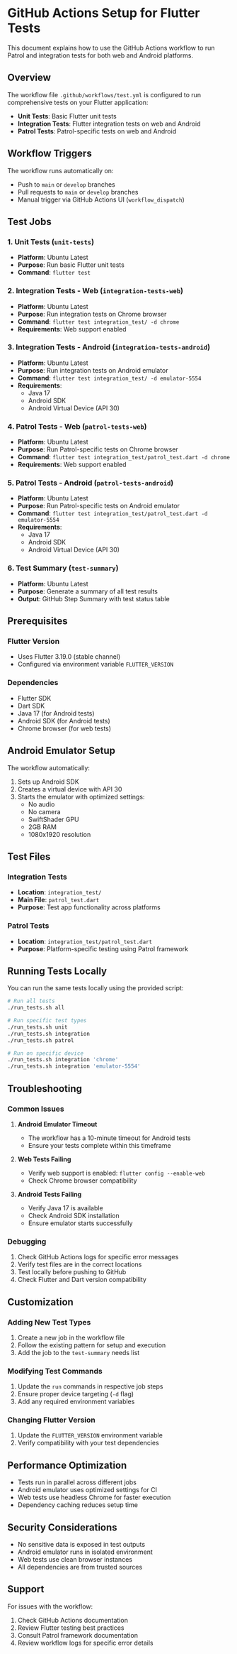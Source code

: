# GitHub Actions Setup for Flutter Tests

This document explains how to use the GitHub Actions workflow to run Patrol and integration tests for both web and Android platforms.

## Overview

The workflow file `.github/workflows/test.yml` is configured to run comprehensive tests on your Flutter application:

- **Unit Tests**: Basic Flutter unit tests
- **Integration Tests**: Flutter integration tests on web and Android
- **Patrol Tests**: Patrol-specific tests on web and Android

## Workflow Triggers

The workflow runs automatically on:
- Push to `main` or `develop` branches
- Pull requests to `main` or `develop` branches
- Manual trigger via GitHub Actions UI (`workflow_dispatch`)

## Test Jobs

### 1. Unit Tests (`unit-tests`)
- **Platform**: Ubuntu Latest
- **Purpose**: Run basic Flutter unit tests
- **Command**: `flutter test`

### 2. Integration Tests - Web (`integration-tests-web`)
- **Platform**: Ubuntu Latest
- **Purpose**: Run integration tests on Chrome browser
- **Command**: `flutter test integration_test/ -d chrome`
- **Requirements**: Web support enabled

### 3. Integration Tests - Android (`integration-tests-android`)
- **Platform**: Ubuntu Latest
- **Purpose**: Run integration tests on Android emulator
- **Command**: `flutter test integration_test/ -d emulator-5554`
- **Requirements**: 
  - Java 17
  - Android SDK
  - Android Virtual Device (API 30)

### 4. Patrol Tests - Web (`patrol-tests-web`)
- **Platform**: Ubuntu Latest
- **Purpose**: Run Patrol-specific tests on Chrome browser
- **Command**: `flutter test integration_test/patrol_test.dart -d chrome`
- **Requirements**: Web support enabled

### 5. Patrol Tests - Android (`patrol-tests-android`)
- **Platform**: Ubuntu Latest
- **Purpose**: Run Patrol-specific tests on Android emulator
- **Command**: `flutter test integration_test/patrol_test.dart -d emulator-5554`
- **Requirements**: 
  - Java 17
  - Android SDK
  - Android Virtual Device (API 30)

### 6. Test Summary (`test-summary`)
- **Platform**: Ubuntu Latest
- **Purpose**: Generate a summary of all test results
- **Output**: GitHub Step Summary with test status table

## Prerequisites

### Flutter Version
- Uses Flutter 3.19.0 (stable channel)
- Configured via environment variable `FLUTTER_VERSION`

### Dependencies
- Flutter SDK
- Dart SDK
- Java 17 (for Android tests)
- Android SDK (for Android tests)
- Chrome browser (for web tests)

## Android Emulator Setup

The workflow automatically:
1. Sets up Android SDK
2. Creates a virtual device with API 30
3. Starts the emulator with optimized settings:
   - No audio
   - No camera
   - SwiftShader GPU
   - 2GB RAM
   - 1080x1920 resolution

## Test Files

### Integration Tests
- **Location**: `integration_test/`
- **Main File**: `patrol_test.dart`
- **Purpose**: Test app functionality across platforms

### Patrol Tests
- **Location**: `integration_test/patrol_test.dart`
- **Purpose**: Platform-specific testing using Patrol framework

## Running Tests Locally

You can run the same tests locally using the provided script:

```bash
# Run all tests
./run_tests.sh all

# Run specific test types
./run_tests.sh unit
./run_tests.sh integration
./run_tests.sh patrol

# Run on specific device
./run_tests.sh integration 'chrome'
./run_tests.sh integration 'emulator-5554'
```

## Troubleshooting

### Common Issues

1. **Android Emulator Timeout**
   - The workflow has a 10-minute timeout for Android tests
   - Ensure your tests complete within this timeframe

2. **Web Tests Failing**
   - Verify web support is enabled: `flutter config --enable-web`
   - Check Chrome browser compatibility

3. **Android Tests Failing**
   - Verify Java 17 is available
   - Check Android SDK installation
   - Ensure emulator starts successfully

### Debugging

1. Check GitHub Actions logs for specific error messages
2. Verify test files are in the correct locations
3. Test locally before pushing to GitHub
4. Check Flutter and Dart version compatibility

## Customization

### Adding New Test Types
1. Create a new job in the workflow file
2. Follow the existing pattern for setup and execution
3. Add the job to the `test-summary` needs list

### Modifying Test Commands
1. Update the `run` commands in respective job steps
2. Ensure proper device targeting (`-d` flag)
3. Add any required environment variables

### Changing Flutter Version
1. Update the `FLUTTER_VERSION` environment variable
2. Verify compatibility with your test dependencies

## Performance Optimization

- Tests run in parallel across different jobs
- Android emulator uses optimized settings for CI
- Web tests use headless Chrome for faster execution
- Dependency caching reduces setup time

## Security Considerations

- No sensitive data is exposed in test outputs
- Android emulator runs in isolated environment
- Web tests use clean browser instances
- All dependencies are from trusted sources

## Support

For issues with the workflow:
1. Check GitHub Actions documentation
2. Review Flutter testing best practices
3. Consult Patrol framework documentation
4. Review workflow logs for specific error details
